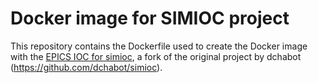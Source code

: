 # Docker image for SIMIOC project

This repository contains the Dockerfile used to create the Docker image with the
[EPICS IOC for simioc](https://github.com/lerwys/simioc), a fork of the original
project by dchabot (https://github.com/dchabot/simioc).
